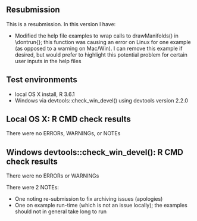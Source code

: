 ## Resubmission
This is a resubmission. In this version I have:

* Modified the help file examples to wrap calls to drawManifolds() in
  \dontrun{}; this function was causing an error on Linux for one example (as
  opposed to a warning on Mac/Win). I can remove this example if desired, but
  would prefer to highlight this potential problem for certain user inputs in
  the help files

## Test environments
* local OS X install, R 3.6.1
* Windows via devtools::check_win_devel() using devtools version 2.2.0

## Local OS X: R CMD check results
There were no ERRORs, WARNINGs, or NOTEs

## Windows devtools::check_win_devel(): R CMD check results
There were no ERRORs or WARNINGs

There were 2 NOTEs:
- One noting re-submission to fix archiving issues (apologies)
- One on example run-time (which is not an issue locally); the examples should
not in general take long to run
